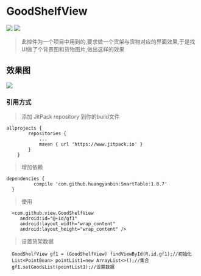 # GoodShelfView
[![](https://camo.githubusercontent.com/8cb994f6c4a156c623fe057fccd7fb7d7d2e8c9b/68747470733a2f2f696d672e736869656c64732e696f2f62616467652f6c6963656e73652d417061636865253230322d3445423142412e737667)](https://www.apache.org/licenses/LICENSE-2.0.html) [![](https://camo.githubusercontent.com/7497225d65b4b00fd03b44fd9a4b77fcbb23fd16/68747470733a2f2f6a69747061636b2e696f2f762f6875616e6779616e62696e2f736d6172745461626c652e737667)](https://jitpack.io/private#wuxinlingluan/GoodShelfView/v1.0)

>此控件为一个项目中用到的,要求做一个货架与货物对应的界面效果,于是找UI做了个背景图和货物图片,做出这样的效果
## 效果图
![](https://github.com/wuxinlingluan/GoodShelfView/blob/master/app/src/main/res/drawable/icon_pic.png)
### 引用方式

>添加 JitPack repository 到你的build文件
```
allprojects {
		repositories {
			...
			maven { url 'https://www.jitpack.io' }
		}
	}
```  
 >增加依赖
  ```
 dependencies {
	        compile 'com.github.huangyanbin:SmartTable:1.8.7'
	}
 ```
  >使用
   ```
     <com.github.view.GoodShelfView
        android:id="@+id/gf1"
        android:layout_width="wrap_content"
        android:layout_height="wrap_content" />
   ```
  >设置货架数据
   ```
     GoodShelfView gf1 = (GoodShelfView) findViewById(R.id.gf1);//初始化
     List<PointBean> pointList1=new ArrayList<>();//集合
     gf1.setGoodsList(pointList1);//设置数据
   ```
